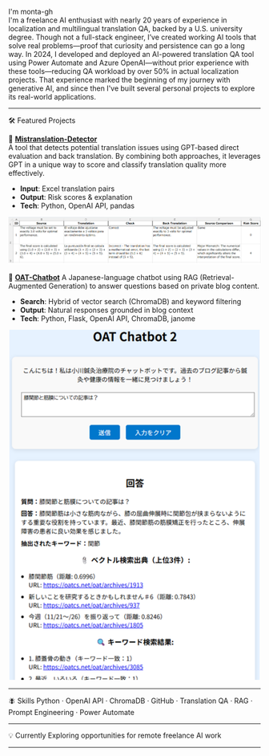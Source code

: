 I'm monta-gh  
I'm a freelance AI enthusiast with nearly 20 years of experience in localization and multilingual translation QA, backed by a U.S. university degree.
Though not a full-stack engineer, I’ve created working AI tools that solve real problems—proof that curiosity and persistence can go a long way.
In 2024, I developed and deployed an AI-powered translation QA tool using Power Automate and Azure OpenAI—without prior experience with these tools—reducing QA workload by over 50% in actual localization projects.
That experience marked the beginning of my journey with generative AI, and since then I've built several personal projects to explore its real-world applications.

---

🛠 Featured Projects

🔎 **[Mistranslation-Detector](https://github.com/monta-gh/Mistranslation-Detector)**  
A tool that detects potential translation issues using GPT-based direct evaluation and back translation.
By combining both approaches, it leverages GPT in a unique way to score and classify translation quality more effectively.

* **Input**: Excel translation pairs
* **Output**: Risk scores & explanation
* **Tech**: Python, OpenAI API, pandas

<p>
  <img src="sample_mistranslation_detector.png" alt="Sample Output" width="800"/>
</p>

🤖 **[OAT-Chatbot](https://github.com/monta-gh/OAT-Chatbot)** 
A Japanese-language chatbot using RAG (Retrieval-Augmented Generation) to answer questions based on private blog content.

* **Search**: Hybrid of vector search (ChromaDB) and keyword filtering
* **Output**: Natural responses grounded in blog context
* **Tech**: Python, Flask, OpenAI API, ChromaDB, janome

<p align="center">
  <img src="sample_OAT-Chatbot.png" alt="Sample Output" width="500"/>
</p>

---

🪰 Skills
Python · OpenAI API · ChromaDB · GitHub · Translation QA · RAG · Prompt Engineering · Power Automate

---

💡 Currently
Exploring opportunities for remote freelance AI work

---
